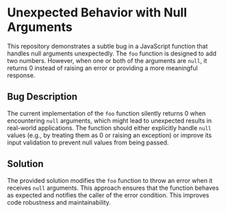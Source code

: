 # Unexpected Behavior with Null Arguments

This repository demonstrates a subtle bug in a JavaScript function that handles null arguments unexpectedly. The `foo` function is designed to add two numbers. However, when one or both of the arguments are `null`, it returns 0 instead of raising an error or providing a more meaningful response. 

## Bug Description

The current implementation of the `foo` function silently returns 0 when encountering `null` arguments, which might lead to unexpected results in real-world applications. The function should either explicitly handle `null` values (e.g., by treating them as 0 or raising an exception) or improve its input validation to prevent null values from being passed.

## Solution

The provided solution modifies the `foo` function to throw an error when it receives `null` arguments. This approach ensures that the function behaves as expected and notifies the caller of the error condition.  This improves code robustness and maintainability.